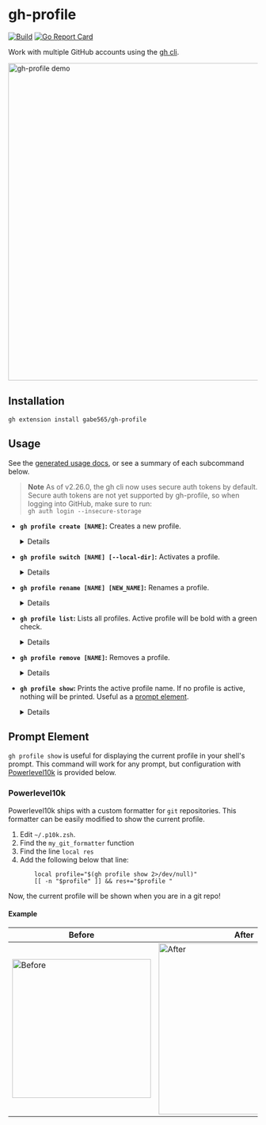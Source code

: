 # gh-profile

[![Build](https://github.com/gabe565/gh-profile/actions/workflows/build.yml/badge.svg)](https://github.com/gabe565/gh-profile/actions/workflows/build.yml)
[![Go Report Card](https://goreportcard.com/badge/github.com/gabe565/gh-profile?v=1)](https://goreportcard.com/report/github.com/gabe565/gh-profile)

Work with multiple GitHub accounts using the [gh cli](https://cli.github.com/).

<img alt="gh-profile demo" src="../demo/demo.gif" width="640">

## Installation

```shell
gh extension install gabe565/gh-profile
```

## Usage

See the [generated usage docs](./docs/gh-profile.md), or see a summary of each
subcommand below.

> **Note**
> As of v2.26.0, the gh cli now uses secure auth tokens by default.
> Secure auth tokens are not yet supported by gh-profile, so when logging into GitHub, make sure to run:  
> `gh auth login --insecure-storage`

- **`gh profile create [NAME]`:** Creates a new profile.
  <details>
    <summary>Details</summary>

  **Aliases:** `c`, `new`, `add`

  **Params:**
  - `NAME` is optional. If not set, command will run interactively.

  **Example:**
  ```shell
  $ gh profile create example
  ✨ Creating profile: example
  🔧 Activating global profile: example
  ```
  </details>
- **`gh profile switch [NAME] [--local-dir]`:** Activates a profile.
  <details>
    <summary>Details</summary>

  **Aliases:** `activate`, `active`, `sw`, `s`

  **Params:**
  - `NAME` is optional. If not set, command will run interactively.
    - If set to `-`, gh-profile will switch back to the previous profile.
  - `--local-dir`/`-l` activates the profile only for the current directory.
    - For this to work, you must install a per-directory env tool like [direnv](https://direnv.net).

  **Example:**
  ```shell
  $ gh profile switch example
  🔧 Activating global profile: example
  ```
  </details>
- **`gh profile rename [NAME] [NEW_NAME]`:** Renames a profile.
  <details>
    <summary>Details</summary>

  **Aliases:** `mv`

  **Params:**
  - `NAME` and `NEW_NAME` are optional. If not set, command will run interactively.

  **Example:**
  ```shell
  $ gh profile rename example example2
  🚚 Renaming profile: example to example2
  🔧 Activating global profile: example2
  ```
  </details>
- **`gh profile list`:** Lists all profiles. Active profile will be bold with a green check.
  <details>
    <summary>Details</summary>

  **Aliases:** `ls`, `l`

  **Example:**
  ```shell
  $ gh profile list
  ✓ example
    gabe565
  ```
  </details>
- **`gh profile remove [NAME]`:** Removes a profile.
  <details>
    <summary>Details</summary>

  **Aliases:** `delete`, `rm`, `d`

  **Params:**
  - `NAME` is optional. If not set, command will run interactively.

  **Example:**
  ```shell
  $ gh profile remove example2
  🔥 Removing profile: example2
  ```
  </details>

- **`gh profile show`:** Prints the active profile name. If no profile is active, nothing will be printed. Useful as a [prompt element](#prompt-element).
  <details>
    <summary>Details</summary>

  **Example**:
  ```shell
  $ gh profile show
  example
  ```
  </details>

## Prompt Element

`gh profile show` is useful for displaying the current profile in your
shell's prompt. This command will work for any prompt, but configuration
with [Powerlevel10k](https://github.com/romkatv/powerlevel10k) is provided
below.

### Powerlevel10k

Powerlevel10k ships with a custom formatter for `git` repositories. This
formatter can be easily modified to show the current profile.

1. Edit `~/.p10k.zsh`.
2. Find the `my_git_formatter` function
3. Find the line `local res`
4. Add the following below that line:
    ```shell
        local profile="$(gh profile show 2>/dev/null)"
        [[ -n "$profile" ]] && res+="$profile "
    ```

Now, the current profile will be shown when you are in a git repo!

#### Example

| Before | After |
|--------|-------|
| <img width="280" alt="Before" src="https://user-images.githubusercontent.com/114527278/199317857-876031b4-ac6f-45e5-84c5-304eadcbf5e6.png"> | <img width="345" alt="After" src="https://user-images.githubusercontent.com/114527278/199317888-7901518a-2a9c-40f8-8416-5c95cb62d60a.png"> |

